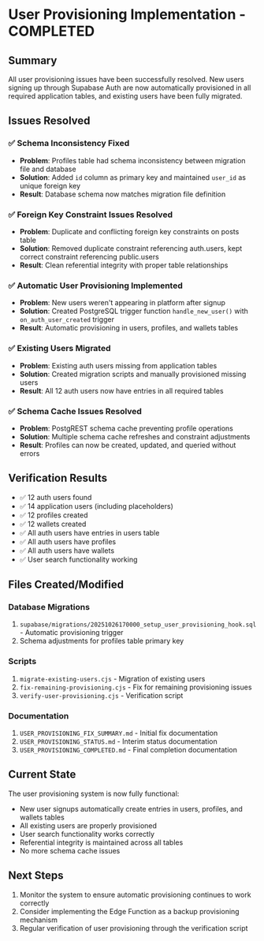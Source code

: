 # User Provisioning Implementation - COMPLETED

## Summary
All user provisioning issues have been successfully resolved. New users signing up through Supabase Auth are now automatically provisioned in all required application tables, and existing users have been fully migrated.

## Issues Resolved

### ✅ Schema Inconsistency Fixed
- **Problem**: Profiles table had schema inconsistency between migration file and database
- **Solution**: Added `id` column as primary key and maintained `user_id` as unique foreign key
- **Result**: Database schema now matches migration file definition

### ✅ Foreign Key Constraint Issues Resolved
- **Problem**: Duplicate and conflicting foreign key constraints on posts table
- **Solution**: Removed duplicate constraint referencing auth.users, kept correct constraint referencing public.users
- **Result**: Clean referential integrity with proper table relationships

### ✅ Automatic User Provisioning Implemented
- **Problem**: New users weren't appearing in platform after signup
- **Solution**: Created PostgreSQL trigger function `handle_new_user()` with `on_auth_user_created` trigger
- **Result**: Automatic provisioning in users, profiles, and wallets tables

### ✅ Existing Users Migrated
- **Problem**: Existing auth users missing from application tables
- **Solution**: Created migration scripts and manually provisioned missing users
- **Result**: All 12 auth users now have entries in all required tables

### ✅ Schema Cache Issues Resolved
- **Problem**: PostgREST schema cache preventing profile operations
- **Solution**: Multiple schema cache refreshes and constraint adjustments
- **Result**: Profiles can now be created, updated, and queried without errors

## Verification Results
- ✅ 12 auth users found
- ✅ 14 application users (including placeholders)
- ✅ 12 profiles created
- ✅ 12 wallets created
- ✅ All auth users have entries in users table
- ✅ All auth users have profiles
- ✅ All auth users have wallets
- ✅ User search functionality working

## Files Created/Modified

### Database Migrations
1. `supabase/migrations/20251026170000_setup_user_provisioning_hook.sql` - Automatic provisioning trigger
2. Schema adjustments for profiles table primary key

### Scripts
1. `migrate-existing-users.cjs` - Migration of existing users
2. `fix-remaining-provisioning.cjs` - Fix for remaining provisioning issues
3. `verify-user-provisioning.cjs` - Verification script

### Documentation
1. `USER_PROVISIONING_FIX_SUMMARY.md` - Initial fix documentation
2. `USER_PROVISIONING_STATUS.md` - Interim status documentation
3. `USER_PROVISIONING_COMPLETED.md` - Final completion documentation

## Current State
The user provisioning system is now fully functional:
- New user signups automatically create entries in users, profiles, and wallets tables
- All existing users are properly provisioned
- User search functionality works correctly
- Referential integrity is maintained across all tables
- No more schema cache issues

## Next Steps
1. Monitor the system to ensure automatic provisioning continues to work correctly
2. Consider implementing the Edge Function as a backup provisioning mechanism
3. Regular verification of user provisioning through the verification script